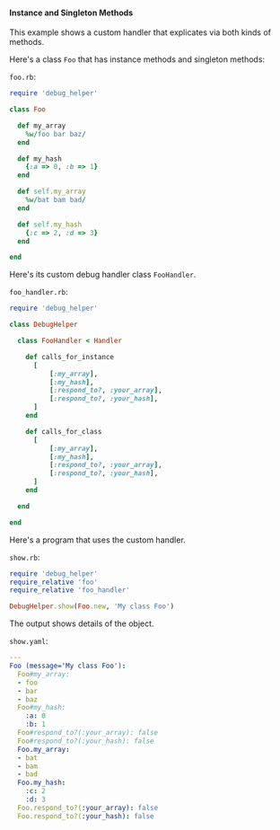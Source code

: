 #### Instance and Singleton Methods

This example shows a custom handler that explicates via both kinds of methods.

Here's a class ```Foo``` that has instance methods and singleton methods:
 
```foo.rb```:
```ruby
require 'debug_helper'

class Foo

  def my_array
    %w/foo bar baz/
  end

  def my_hash
    {:a => 0, :b => 1}
  end

  def self.my_array
    %w/bat bam bad/
  end

  def self.my_hash
    {:c => 2, :d => 3}
  end

end
```

Here's its custom debug handler class ```FooHandler```.

```foo_handler.rb```:
```ruby
require 'debug_helper'

class DebugHelper

  class FooHandler < Handler

    def calls_for_instance
      [
          [:my_array],
          [:my_hash],
          [:respond_to?, :your_array],
          [:respond_to?, :your_hash],
      ]
    end

    def calls_for_class
      [
          [:my_array],
          [:my_hash],
          [:respond_to?, :your_array],
          [:respond_to?, :your_hash],
      ]
    end

  end

end
```

Here's a program that uses the custom handler.

```show.rb```:
```ruby
require 'debug_helper'
require_relative 'foo'
require_relative 'foo_handler'

DebugHelper.show(Foo.new, 'My class Foo')
```

The output shows details of the object.

```show.yaml```:
```yaml
---
Foo (message='My class Foo'):
  Foo#my_array:
  - foo
  - bar
  - baz
  Foo#my_hash:
    :a: 0
    :b: 1
  Foo#respond_to?(:your_array): false
  Foo#respond_to?(:your_hash): false
  Foo.my_array:
  - bat
  - bam
  - bad
  Foo.my_hash:
    :c: 2
    :d: 3
  Foo.respond_to?(:your_array): false
  Foo.respond_to?(:your_hash): false
```
